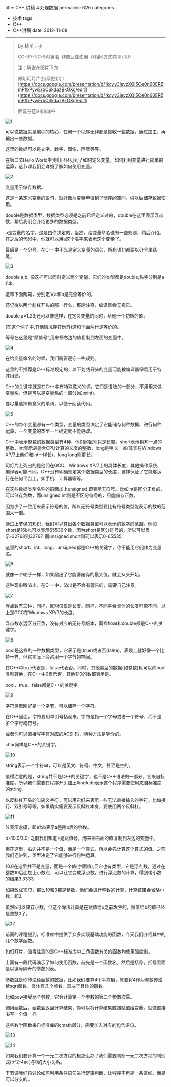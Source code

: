 title: C++ 讲稿 4.处理数据
permalink: 626
categories:
  - 技术
tags:
  - C++
  - C++讲稿
date: 2012-11-08
---

> By 精英王子
>
>   CC-BY-NC-SA(署名-非商业性使用-以相同方式共享) 3.0
>
> 注：解说在图片下方
>
> 原始幻灯片(持续更新)：[https://docs.google.com/presentation/d/1kcyy3IevzXQI5Ce0n60ERZmPfbPywErbCSkdazBkGXg/edit](https://docs.google.com/presentation/d/1kcyy3IevzXQI5Ce0n60ERZmPfbPywErbCSkdazBkGXg/edit)
>
>   解说写在`讲者备注`中

![1](http://i.minus.com/i5FRF0N9bpPOB.png)

可以说数据就是编程的核心，任何一个程序无非都是接收一些数据，通过加工，再输出一些数据。

这里的数据可以是文字、数字、图像、声音等等。

在第二节Hello World中我们已经见到了如何定义变量，如何利用变量进行简单的运算，这节课我们会详细了解如何使用变量。

![2](http://i.minus.com/ibuzuKhJAGbPm4.png)

变量用于储存数据。

这是一条定义变量的语句，就好像为变量申请到了储存的空间，供以后储存数据使用。

double是数据类型，数据类型必须是之前已经定义过的，double在这里表示浮点数，稍后我们会介绍更多的数据类型。

a是变量的名字，这是由你决定的，当然，给变量命名也有一些规则，稍后介绍。在之后的代码中，你就可以用a这个名字来表示这个变量了。

最后是一个分号，在C++中不光是定义变量的语句，所有语句都要以分号来结尾。

![3](http://i.minus.com/ibqTkKB2858WYa.png)

double a,b; 像这样可以同时定义两个变量，它们的类型都是double,名字分别是a和b.

这和下面两句，分别定义a和b是完全等价的。

还记得以两个斜杠开头的那一行么，那是注释，编译器会无视它。

double a=1.23;还可以像这样，在定义变量的同时，给他一个初始的值。

(在这个例子中,其他情况存在例外)这和下面两行是等价的。

等号在这里是“赋值号”,用来把右边的值复制到左面的变量中。

![4](http://i.minus.com/i8UbM48L09srM.png)

在给变量命名的时候，我们需要遵守一些规则。

这里的不推荐是C++标准规定的，以下划线开头的变量可能被编译器保留用于特殊用途。

C++的关键字就是在C++中有特殊意义的词，它们是语法的一部分，不用用来做变量名，但是可以是变量名的一部分(如print).

要尽量选择有意义的单词，以便于阅读代码。

![5](http://i.minus.com/i2UAFuANzdeK3.png)

C++的每个变量都有一个类型，变量的类型决定了它能储存何种数据、进行何种运算，一个变量的类型一旦确定就不能更改。

C++中表示整数的数据类型有4种，他们的区别只是长度。short表示稍短一点的整数，int表示最适合CPU计算的长度的整数，long是稍长一点(其实在Windows XP/7上他们和int一样长)，long long则更长。

幻灯片上列出的是他们在GCC、Windows XP/7上的具体长度，其他操作系统、编译器可能不同。C++没有明确规定某个数据类型的长度，这样保证了它能够运行在任何平台上，如手机、计算器等等。

在这些数据类型名称的前面加上unsigned,即表示无符号。比如int是区分正负的，可以储存负数，而unsigned int则是不区分符号的，只能储存正数。

因为少了一位用来表示符号的位，所以无符号类型要比有符号类型能表示的数的范围大一倍。

通过上节课的知识，我们可以算出各个数据类型可以表示的数字的范围，例如short是16bit,可以表示65536个数，因为short是区分符号的，所以可以表示-32768到32767\. 而unsigned short则可以表示0-65535.

这里的short、int、long、unsigned都是C++的关键字，你不能用它们作为变量名。

![6](http://i.minus.com/imtjLdd4jxdzq.png)

就像一个轮子一样，如果超出了它能够储存的最大值，就会从头开始。

这种现象叫溢出，在C++中，溢出是不会有警告的，需要自己注意。

![7](http://i.minus.com/iA3C3xDsMJCXw.png)

浮点数有三种，同样，区别仅仅是长度。同样，不同平台具体的长度可能不同，以上是GCC在Windows XP/7的长度。

浮点数永远区分正负，没有对应的无符号版本，同样float和double都是C++的关键字。

![8](http://i.minus.com/ibhhyBo0KirWRE.png)

bool是这样的一种数据类型，它表示是(true)或者否(false)，表现上就好像一个比特一样，但它实际上会占用一个字节的空间。

在C++中true代表是，false代表否。同时，其他类型的数据(如整数)也可以向bool类型转换，在C++中0表示否，其他非0的数都表示是。

bool、true、false都是C++的关键字。

![9](http://i.minus.com/ibjdIUBcqADQto.png)

字符类型刚好是一个字节，可以储存一个字符。

在C++里面，字符要用单引号括起来，字符是指一个字母或者一个符号，而不是多个字母或符号。

或者你可以直接写字符对应的ACSII码，两种方法是等价的。

char同样是C++的关键字。

![10](http://i.minus.com/ib080q2OAMm9C9.png)

string表示一个字符串，可以是英文、符号、中文，甚至是空的。

值得注意的是，string并不是C++的关键字，也不是C++语法的一部分，它来自标准库，所以我们需要在程序开头加上#include<string>表示这个程序需要使用来自标准库的string.

以反斜杠开头的叫转义字符，可以用它们来表示一些无法直接输入的字符，比如换行、双引号等等，如果确实需要表示反斜杠本身，要使用两个反斜杠。

![11](http://i.minus.com/iBwP8Uw3AyFca.png)

%表示求模，即a%b表示a整除b后的余数。

b=10.0/3.0; 之前我们知道=是赋值号，用来把右面的值复制到左边的变量中。

但在这里，右边并不是一个值，而是一个算式，所以会先计算这个算式的值。之前我们还讲到，类型决定了它能够进行何种运算。

10.0在这里并不是变量，而是一个值(字面值),但它也有类型，它是浮点数，通过在整数10后面加上小数点，可以让它变成浮点数，进行浮点数的计算，得到带小数的结果3.3333.

如果改成10/3，那么10和3都是整数，他们会进行整数的计算，计算结果会省略小数，即3.

虽然b可以储存小数，但这个除法计算是在赋值给b之前发生的，赋值给b的值已经是整数3了。

![12](http://i.minus.com/ibfjR86Fp9Oxbh.png)

前面的课程提到，标准库中提供了众多实现基础功能的函数，今天我们介绍其中的几个数学函数。

如幻灯片，值得注意的是C++标准库中三角函数有关的函数均使用弧度制。

上面有一段代码演示了如何使用函数，首先是一个函数名，然后是括号，括号里面是以逗号隔开的参数列表。

参数就是你传递给函数的数据，比如我们要算4个平方根，就要将4作为参数传递给sqrt函数，具体有几个参数，取决于具体的函数。

比如pow接受两个参数，它会计算第一个参数的第二个参数次幂。

调用函数后，函数会返回计算结果，你可以将计算结果直接赋值给变量，就像直接书写一个值一样。

这些数学函数来自标准库的cmath部分，需要加入对应的包含语句。

![13](http://i.minus.com/ieBbWFEEF73FV.png)

![14](http://i.minus.com/iba1S1PHIZOUcD.png)

如果我们要计算一个一元二次方程的根怎么办？我们需要判断一元二次方程的判别式(b^2-4ac)与0的大小关系。

下节课我们将讨论如何利用条件语句进行逻辑判断，让程序不再是一条直线，而是可以分支的。

